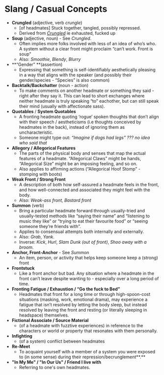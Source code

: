 # Slang / Casual Concepts

* **Crungled** (adjective, verb _crungle_) 
    * [of headmates] Stuck together, tangled, possibly repressed.
    * Derived from _[Crungled](https://wiki.cavesofqud.com/wiki/Crungle)_ ie exhausted, fucked up
* **Soup** (adjective, noun) - See _Crungled_. 
    * Often implies more folks involved with less of an idea of who’s who. A system without a clear front might proclaim “can’t work. Front is soup”
    * Also: _Smoothie_, _Blendy_, _Blurry_
* **“Gender” **(assertion) 
    * Expressing that something is self-identifiably aesthetically pleasing in a way that aligns with the speaker (and possibly their gender/species - “Species” is also common)
* **Backtalk/Backchatter** (noun - action) 
    * To make comments on another headmate or something they said - right after they say it. This can lead to short exchanges where neither headmate is truly speaking “to” eachother, but can still speak their mind (usually with affectionate sass).
* **Quotables** / **System Quotables**
    * A fronting headmate quoting ‘rogue’ spoken thoughts that don’t align with their speech / aestheticisms (i.e thoughts conceived by headmates in the back), instead of ignoring them as uncharacteristic. 
    * Someone might type out: _“Imagine if dogs had legs” ??? no idea who said that_
* **Allegory / Allegorical Features**
    * The parts of the physical body and senses that map the actual features of a headmate. “Allegorical Claws” might be hands, “Allegorical Size” might be an imposing feeling, and so on.
    * Also applies to affirming actions (“Allegorical Hoof Stomp” - stomping with boots)
* **Weak Front / Strong Front**
    * A description of both how self-assured a headmate feels in the front, and how well-connected and associated they might feel with the body.
    * Also: _Weak-ass front, Bastard front_
* **Summon** (verb)
    * Bring a particular headmate forward through usually-tried and usually-tested methods like “saying their name” and “listening to music they like” or “trying to eat their favourite food” or “seeing someone they’re friends with”. 
    * Applies to consensual attempts both internally and externally.
    * Also: _Grab_, _Yank_. 
    * Inverse: _Kick_, _Hurl_, _Slam Dunk (out of front)_, _Shoo away with a broom._
* **Anchor, Front-Anchor** - See _Summon_
    * An item, person, or activity that helps keep someone keep a (strong) front
* **Frontstuck**
    * Like a front anchor but bad. Any situation where a headmate in the front can’t leave despite wanting to - especially over a long period of time.
* **Fronting Fatigue / Exhaustion / “Go the fuck to Bed”**
    * Headmates that front for a long time or through high-spoon-cost situations (masking, work, emotional drama), may experience a fatigue that isn’t resolved by letting the body sleep, but instead resolved by leaving the front and resting (or literally sleeping in headspace) themselves.
* **Fictional Associate / Source Material**
    * (of a headmate with fuzztive experiences) in reference to the characters or world or property that resonates with them personally.
* **Infighting**
    * (of a system) conflict between headmates
* **Re-Meet**
    * To acquaint yourself with a member of a system you were exposed to (in some sense) during their repression/becrunglement**.**
* **"In My Me" / "In Our Us" / Friend I live with**
    * Referring to one's own headmates. 

